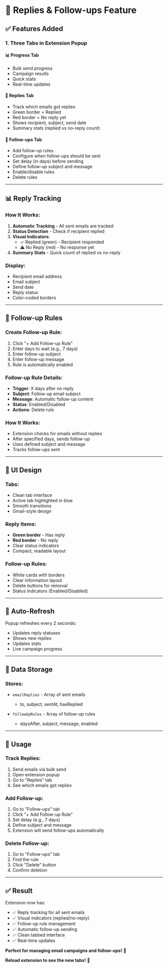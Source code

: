 # 💬 Replies & Follow-ups Feature

## ✅ Features Added

### 1. **Three Tabs in Extension Popup**

#### 📊 Progress Tab
- Bulk send progress
- Campaign results
- Quick stats
- Real-time updates

#### 💬 Replies Tab
- Track which emails got replies
- Green border = Replied
- Red border = No reply yet
- Shows recipient, subject, send date
- Summary stats (replied vs no-reply count)

#### 🔄 Follow-ups Tab
- Add follow-up rules
- Configure when follow-ups should be sent
- Set delay (in days) before sending
- Define follow-up subject and message
- Enable/disable rules
- Delete rules

---

## 📊 Reply Tracking

### How It Works:
1. **Automatic Tracking** - All sent emails are tracked
2. **Status Detection** - Check if recipient replied
3. **Visual Indicators**:
   - ✓ Replied (green) - Recipient responded
   - ⚠ No Reply (red) - No response yet
4. **Summary Stats** - Quick count of replied vs no-reply

### Display:
- Recipient email address
- Email subject
- Send date
- Reply status
- Color-coded borders

---

## 🔄 Follow-up Rules

### Create Follow-up Rule:
1. Click "+ Add Follow-up Rule"
2. Enter days to wait (e.g., 7 days)
3. Enter follow-up subject
4. Enter follow-up message
5. Rule is automatically enabled

### Follow-up Rule Details:
- **Trigger**: X days after no reply
- **Subject**: Follow-up email subject
- **Message**: Automatic follow-up content
- **Status**: Enabled/Disabled
- **Actions**: Delete rule

### How It Works:
- Extension checks for emails without replies
- After specified days, sends follow-up
- Uses defined subject and message
- Tracks follow-ups sent

---

## 🎨 UI Design

### Tabs:
- Clean tab interface
- Active tab highlighted in blue
- Smooth transitions
- Gmail-style design

### Reply Items:
- **Green border** - Has reply
- **Red border** - No reply
- Clear status indicators
- Compact, readable layout

### Follow-up Rules:
- White cards with borders
- Clear information layout
- Delete buttons for removal
- Status indicators (Enabled/Disabled)

---

## 🔄 Auto-Refresh

Popup refreshes every 2 seconds:
- Updates reply statuses
- Shows new replies
- Updates stats
- Live campaign progress

---

## 📝 Data Storage

### Stores:
- `emailReplies` - Array of sent emails
  - to, subject, sentAt, hasReplied
  
- `followUpRules` - Array of follow-up rules
  - daysAfter, subject, message, enabled

---

## 🚀 Usage

### Track Replies:
1. Send emails via bulk send
2. Open extension popup
3. Go to "Replies" tab
4. See which emails got replies

### Add Follow-up:
1. Go to "Follow-ups" tab
2. Click "+ Add Follow-up Rule"
3. Set delay (e.g., 7 days)
4. Define subject and message
5. Extension will send follow-ups automatically

### Delete Follow-up:
1. Go to "Follow-ups" tab
2. Find the rule
3. Click "Delete" button
4. Confirm deletion

---

## ✅ Result

Extension now has:
- ✅ Reply tracking for all sent emails
- ✅ Visual indicators (replied/no-reply)
- ✅ Follow-up rule management
- ✅ Automatic follow-up sending
- ✅ Clean tabbed interface
- ✅ Real-time updates

**Perfect for managing email campaigns and follow-ups!** 🎉

**Reload extension to see the new tabs!** 🚀



